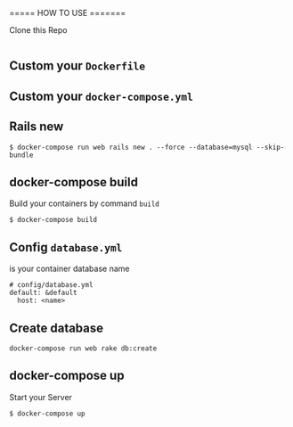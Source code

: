 ===== HOW TO USE =======

Clone this Repo 

```

```

## Custom your `Dockerfile`

## Custom your `docker-compose.yml`

## Rails new

```
$ docker-compose run web rails new . --force --database=mysql --skip-bundle
```

## docker-compose build
Build your containers by command `build`

```
$ docker-compose build
```

## Config `database.yml`
<name> is your container database name

```
# config/database.yml
default: &default
  host: <name>
```

## Create database 

```
docker-compose run web rake db:create
```

## docker-compose up
Start your Server

```
$ docker-compose up
```
